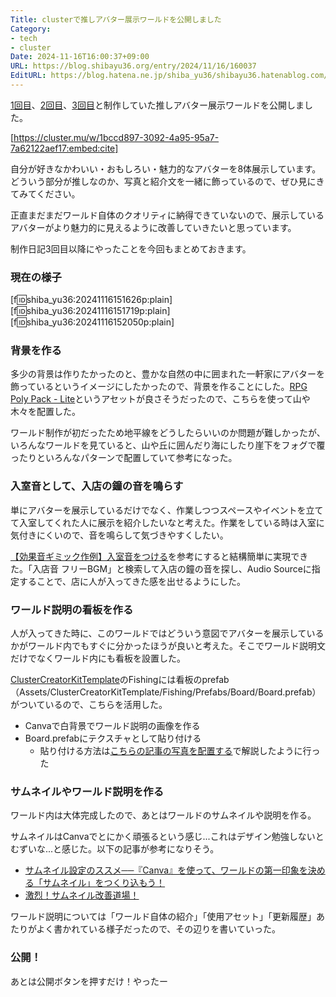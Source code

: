 ```yaml
---
Title: clusterで推しアバター展示ワールドを公開しました
Category:
- tech
- cluster
Date: 2024-11-16T16:00:37+09:00
URL: https://blog.shibayu36.org/entry/2024/11/16/160037
EditURL: https://blog.hatena.ne.jp/shiba_yu36/shibayu36.hatenablog.com/atom/entry/6802418398304418647
---
```


[1回目](https://blog.shibayu36.org/entry/2024/10/26/131924)、[2回目](https://blog.shibayu36.org/entry/2024/10/30/080609)、[3回目](https://blog.shibayu36.org/entry/2024/11/03/231616)と制作していた推しアバター展示ワールドを公開しました。

[https://cluster.mu/w/1bccd897-3092-4a95-95a7-7a62122aef17:embed:cite]

自分が好きなかわいい・おもしろい・魅力的なアバターを8体展示しています。どういう部分が推しなのか、写真と紹介文を一緒に飾っているので、ぜひ見にきてみてください。

正直まだまだワールド自体のクオリティに納得できていないので、展示しているアバターがより魅力的に見えるように改善していきたいと思っています。

制作日記3回目以降にやったことを今回もまとめておきます。

### 現在の様子
[f:id:shiba_yu36:20241116151626p:plain]
[f:id:shiba_yu36:20241116151719p:plain]
[f:id:shiba_yu36:20241116152050p:plain]

### 背景を作る
多少の背景は作りたかったのと、豊かな自然の中に囲まれた一軒家にアバターを飾っているというイメージにしたかったので、背景を作ることにした。[RPG Poly Pack - Lite](https://assetstore.unity.com/packages/3d/environments/landscapes/rpg-poly-pack-lite-148410)というアセットが良さそうだったので、こちらを使って山や木々を配置した。

ワールド制作が初だったため地平線をどうしたらいいのか問題が難しかったが、いろんなワールドを見ていると、山や丘に囲んだり海にしたり崖下をフォグで覆ったりといろんなパターンで配置していて参考になった。

### 入室音として、入店の鐘の音を鳴らす
単にアバターを展示しているだけでなく、作業しつつスペースやイベントを立てて入室してくれた人に展示を紹介したいなと考えた。作業をしている時は入室に気付きにくいので、音を鳴らして気づきやすくしたい。

[【効果音ギミック作例】入室音をつける](https://creator.cluster.mu/2021/11/24/sound-effect_entrance/)を参考にすると結構簡単に実現できた。「入店音 フリーBGM」と検索して入店の鐘の音を探し、Audio Sourceに指定することで、店に人が入ってきた感を出せるようにした。

### ワールド説明の看板を作る
人が入ってきた時に、このワールドではどういう意図でアバターを展示しているかがワールド内でもすぐに分かったほうが良いと考えた。そこでワールド説明文だけでなくワールド内にも看板を設置した。

[ClusterCreatorKitTemplate](https://github.com/ClusterVR/ClusterCreatorKitTemplate)のFishingには看板のprefab（Assets/ClusterCreatorKitTemplate/Fishing/Prefabs/Board/Board.prefab）がついているので、こちらを活用した。

- Canvaで白背景でワールド説明の画像を作る
- Board.prefabにテクスチャとして貼り付ける
    - 貼り付ける方法は[こちらの記事の写真を配置する](https://blog.shibayu36.org/entry/2024/10/26/131924#%E5%86%99%E7%9C%9F%E3%82%92%E9%85%8D%E7%BD%AE%E3%81%99%E3%82%8B)で解説したように行った

### サムネイルやワールド説明を作る
ワールド内は大体完成したので、あとはワールドのサムネイルや説明を作る。

サムネイルはCanvaでとにかく頑張るという感じ...これはデザイン勉強しないとむずいな...と感じた。以下の記事が参考になりそう。

- [サムネイル設定のススメ──『Canva』を使って、ワールドの第一印象を決める「サムネイル」をつくり込もう！](https://creator.cluster.mu/2022/08/01/thumbnail-tips/)
- [激烈！サムネイル改善道場！](https://creator.cluster.mu/2024/10/22/thumbnail-brushup/)

ワールド説明については「ワールド自体の紹介」「使用アセット」「更新履歴」あたりがよく書かれている様子だったので、その辺りを書いていった。

### 公開！
あとは公開ボタンを押すだけ！やったー
